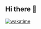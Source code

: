 ## Hi there 👋

[![wakatime](https://wakatime.com/badge/user/350f1a03-131f-4c7b-a1a2-cd0ff1ddcbb5.svg)](https://wakatime.com/@350f1a03-131f-4c7b-a1a2-cd0ff1ddcbb5)
